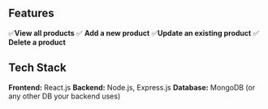 ## Features
✅**View all products**
✅ **Add a new product**
✅**Update an existing product**
✅ **Delete a product**

 ## Tech Stack
**Frontend:** React.js 
**Backend:** Node.js, Express.js
**Database:** MongoDB (or any other DB your backend uses)
